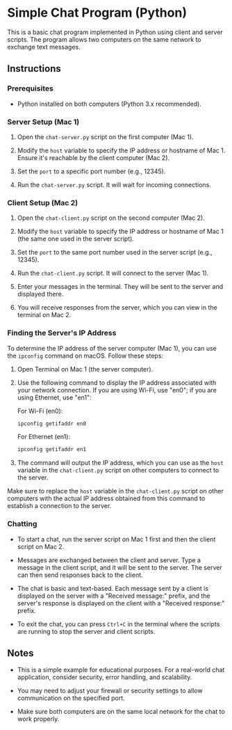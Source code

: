 # Simple Chat Program (Python)

This is a basic chat program implemented in Python using client and server scripts. The program allows two computers on the same network to exchange text messages.

## Instructions

### Prerequisites

- Python installed on both computers (Python 3.x recommended).

### Server Setup (Mac 1)

1. Open the `chat-server.py` script on the first computer (Mac 1).

2. Modify the `host` variable to specify the IP address or hostname of Mac 1. Ensure it's reachable by the client computer (Mac 2).

3. Set the `port` to a specific port number (e.g., 12345).

4. Run the `chat-server.py` script. It will wait for incoming connections.

### Client Setup (Mac 2)

1. Open the `chat-client.py` script on the second computer (Mac 2).

2. Modify the `host` variable to specify the IP address or hostname of Mac 1 (the same one used in the server script).

3. Set the `port` to the same port number used in the server script (e.g., 12345).

4. Run the `chat-client.py` script. It will connect to the server (Mac 1).

5. Enter your messages in the terminal. They will be sent to the server and displayed there.

6. You will receive responses from the server, which you can view in the terminal on Mac 2.

### Finding the Server's IP Address

To determine the IP address of the server computer (Mac 1), you can use the `ipconfig` command on macOS. Follow these steps:

1. Open Terminal on Mac 1 (the server computer).

2. Use the following command to display the IP address associated with your network connection. If you are using Wi-Fi, use "en0"; if you are using Ethernet, use "en1":

   For Wi-Fi (en0):

   ```bash
   ipconfig getifaddr en0
   ```

   For Ethernet (en1):

   ```bash
   ipconfig getifaddr en1
   ```

3. The command will output the IP address, which you can use as the `host` variable in the `chat-client.py` script on other computers to connect to the server.

Make sure to replace the `host` variable in the `chat-client.py` script on other computers with the actual IP address obtained from this command to establish a connection to the server.

### Chatting

- To start a chat, run the server script on Mac 1 first and then the client script on Mac 2.

- Messages are exchanged between the client and server. Type a message in the client script, and it will be sent to the server. The server can then send responses back to the client.

- The chat is basic and text-based. Each message sent by a client is displayed on the server with a "Received message:" prefix, and the server's response is displayed on the client with a "Received response:" prefix.

- To exit the chat, you can press `Ctrl+C` in the terminal where the scripts are running to stop the server and client scripts.

## Notes

- This is a simple example for educational purposes. For a real-world chat application, consider security, error handling, and scalability.

- You may need to adjust your firewall or security settings to allow communication on the specified port.

- Make sure both computers are on the same local network for the chat to work properly.
